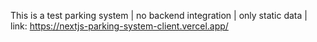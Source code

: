 This is a test parking system | no backend integration | only static data | link: https://nextjs-parking-system-client.vercel.app/
